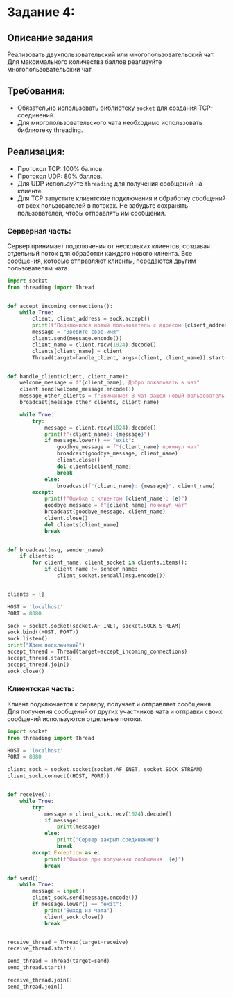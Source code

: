 # Задание 4:

## Описание задания
Реализовать двухпользовательский или многопользовательский чат. Для максимального количества баллов реализуйте многопользовательский чат.

## Требования:
- Обязательно использовать библиотеку `socket` для создания TCP-соединений.
- Для многопользовательского чата необходимо использовать библиотеку threading.

## Реализация:
- Протокол TCP: 100% баллов.
- Протокол UDP: 80% баллов.
- Для UDP используйте `threading` для получения сообщений на клиенте.
- Для TCP запустите клиентские подключения и обработку сообщений от всех пользователей в потоках. Не забудьте сохранять пользователей, чтобы отправлять им сообщения.

### Серверная часть:
Сервер принимает подключения от нескольких клиентов, создавая отдельный поток для обработки каждого нового клиента. Все сообщения, которые отправляют клиенты, передаются другим пользователям чата.

```python
import socket
from threading import Thread


def accept_incoming_connections():
    while True:
        client, client_address = sock.accept()
        print(f"Подключился новый пользователь с адресом {client_address}.")
        message = "Введите своё имя"
        client.send(message.encode())
        client_name = client.recv(1024).decode()
        clients[client_name] = client
        Thread(target=handle_client, args=(client, client_name)).start()


def handle_client(client, client_name):
    welcome_message = f"{client_name}, Добро пожаловать в чат"
    client.send(welcome_message.encode())
    message_other_clients = f"Внимание! В чат зашел новый пользователь с именем {client_name}"
    broadcast(message_other_clients, client_name)

    while True:
        try:
            message = client.recv(1024).decode()
            print(f"{client_name}: {message}")
            if message.lower() == "exit":
                goodbye_message = f"{client_name} покинул чат"
                broadcast(goodbye_message, client_name)
                client.close()
                del clients[client_name]
                break
            else:
                broadcast(f"{client_name}: {message}", client_name)
        except:
            print(f"Ошибка с клиентом {client_name}: {e}")
            goodbye_message = f"{client_name} покинул чат"
            broadcast(goodbye_message, client_name)
            client.close()
            del clients[client_name]
            break


def broadcast(msg, sender_name):
    if clients:
        for client_name, client_socket in clients.items():
            if client_name != sender_name:
                client_socket.sendall(msg.encode())


clients = {}

HOST = 'localhost'
PORT = 8080

sock = socket.socket(socket.AF_INET, socket.SOCK_STREAM)
sock.bind((HOST, PORT))
sock.listen()
print("Ждем подключений")
accept_thread = Thread(target=accept_incoming_connections)
accept_thread.start()
accept_thread.join()
sock.close()
```

### Клиентская часть:
Клиент подключается к серверу, получает и отправляет сообщения. Для получения сообщений от других участников чата и отправки своих сообщений используются отдельные потоки.

```python
import socket
from threading import Thread

HOST = 'localhost'
PORT = 8080

client_sock = socket.socket(socket.AF_INET, socket.SOCK_STREAM)
client_sock.connect((HOST, PORT))


def receive():
    while True:
        try:
            message = client_sock.recv(1024).decode()
            if message:
                print(message)
            else:
                print("Сервер закрыл соединение")
                break
        except Exception as e:
            print(f"Ошибка при получении сообщения: {e}")
            break

def send():
    while True:
        message = input()
        client_sock.send(message.encode())
        if message.lower() == "exit":
            print("Выход из чата")
            client_sock.close()
            break


receive_thread = Thread(target=receive)
receive_thread.start()

send_thread = Thread(target=send)
send_thread.start()

receive_thread.join()
send_thread.join()
```

